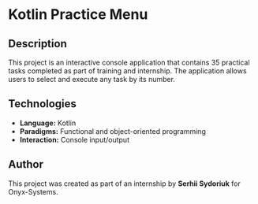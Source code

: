 # Kotlin Practice Menu

## Description
This project is an interactive console application that contains 35 practical tasks completed as part of training and internship. The application allows users to select and execute any task by its number.

## **Technologies**
- **Language:** Kotlin
- **Paradigms:** Functional and object-oriented programming
- **Interaction:** Console input/output

## **Author**
This project was created as part of an internship by **Serhii Sydoriuk** for Onyx-Systems.
